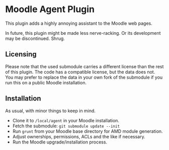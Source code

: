 # Moodle Agent Plugin

This plugin adds a highly annoying assistant to the Moodle web pages.

In future, this plugin might be made less nerve-racking. Or its development may
be discontinued. Shrug.

## Licensing

Please note that the used submodule carries a different license than the rest of
this plugin. The code has a compatible license, but the data does not. You may
prefer to replace the data in your own fork of the submodule if you run this on
a public Moodle installation.

## Installation

As usual, with minor things to keep in mind.

* Clone it to `/local/agent` in your Moodle installation.
* Fetch the submodule: `git submodule update --init`
* Run `grunt` from your Moodle base directory for AMD module generation.
* Adjust ownerships, permissions, ACLs and the like if necessary.
* Run the Moodle upgrade/installation process.
